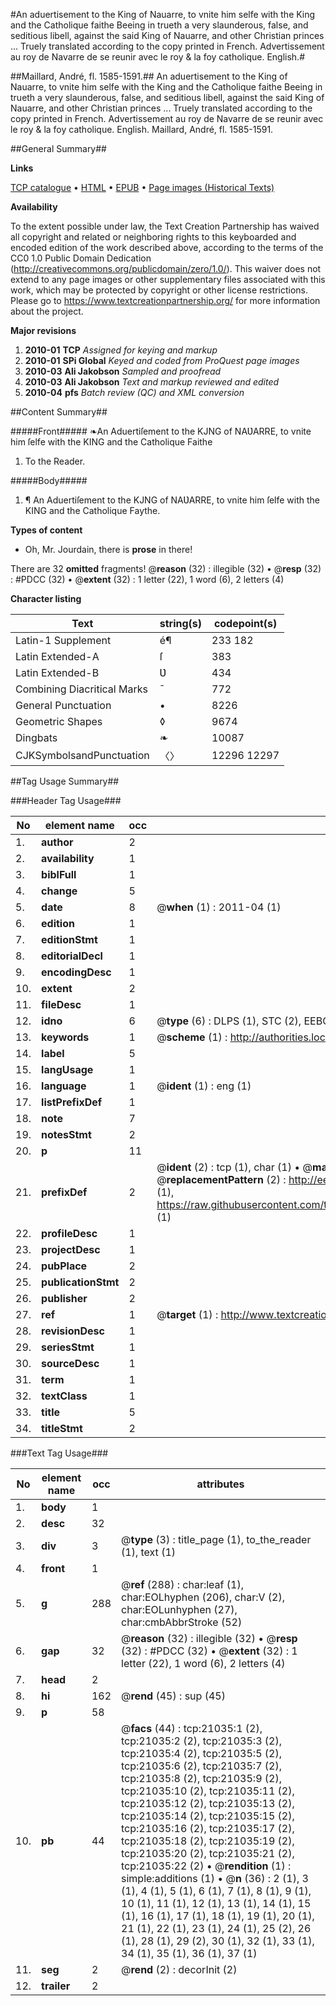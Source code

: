 #An aduertisement to the King of Nauarre, to vnite him selfe with the King and the Catholique faithe Beeing in trueth a very slaunderous, false, and seditious libell, against the said King of Nauarre, and other Christian princes ... Truely translated according to the copy printed in French. Advertissement au roy de Navarre de se reunir avec le roy & la foy catholique. English.#

##Maillard, André, fl. 1585-1591.##
An aduertisement to the King of Nauarre, to vnite him selfe with the King and the Catholique faithe Beeing in trueth a very slaunderous, false, and seditious libell, against the said King of Nauarre, and other Christian princes ... Truely translated according to the copy printed in French.
Advertissement au roy de Navarre de se reunir avec le roy & la foy catholique. English.
Maillard, André, fl. 1585-1591.

##General Summary##

**Links**

[TCP catalogue](http://www.ota.ox.ac.uk/tcp/)  • 
[HTML](http://tei.it.ox.ac.uk/tcp/Texts-HTML/free/A02/A02984.html)  • 
[EPUB](http://tei.it.ox.ac.uk/tcp/Texts-EPUB/free/A02/A02984.epub) • 
[Page images (Historical Texts)](https://historicaltexts.jisc.ac.uk/eebo-99855540e)

**Availability**

To the extent possible under law, the Text Creation Partnership has waived all copyright and related or neighboring rights to this keyboarded and encoded edition of the work described above, according to the terms of the CC0 1.0 Public Domain Dedication (http://creativecommons.org/publicdomain/zero/1.0/). This waiver does not extend to any page images or other supplementary files associated with this work, which may be protected by copyright or other license restrictions. Please go to https://www.textcreationpartnership.org/ for more information about the project.

**Major revisions**

1. __2010-01__ __TCP__ *Assigned for keying and markup*
1. __2010-01__ __SPi Global__ *Keyed and coded from ProQuest page images*
1. __2010-03__ __Ali Jakobson__ *Sampled and proofread*
1. __2010-03__ __Ali Jakobson__ *Text and markup reviewed and edited*
1. __2010-04__ __pfs__ *Batch review (QC) and XML conversion*

##Content Summary##

#####Front#####
❧An Aduertiſement to the KJNG of NAƲARRE, to vnite him ſelfe with the KING and the Catholique Faithe
1. To the Reader.

#####Body#####

1. ¶ An Aduertiſement to the KJNG of NAƲARRE, to vnite him ſelfe with the KING and the Catholique Faythe.

**Types of content**

  * Oh, Mr. Jourdain, there is **prose** in there!

There are 32 **omitted** fragments! 
 @__reason__ (32) : illegible (32)  •  @__resp__ (32) : #PDCC (32)  •  @__extent__ (32) : 1 letter (22), 1 word (6), 2 letters (4)

**Character listing**


|Text|string(s)|codepoint(s)|
|---|---|---|
|Latin-1 Supplement|é¶|233 182|
|Latin Extended-A|ſ|383|
|Latin Extended-B|Ʋ|434|
|Combining             Diacritical Marks|̄|772|
|General Punctuation|•|8226|
|Geometric Shapes|◊|9674|
|Dingbats|❧|10087|
|CJKSymbolsandPunctuation|〈〉|12296 12297|

##Tag Usage Summary##

###Header Tag Usage###

|No|element name|occ|attributes|
|---|---|---|---|
|1.|__author__|2||
|2.|__availability__|1||
|3.|__biblFull__|1||
|4.|__change__|5||
|5.|__date__|8| @__when__ (1) : 2011-04 (1)|
|6.|__edition__|1||
|7.|__editionStmt__|1||
|8.|__editorialDecl__|1||
|9.|__encodingDesc__|1||
|10.|__extent__|2||
|11.|__fileDesc__|1||
|12.|__idno__|6| @__type__ (6) : DLPS (1), STC (2), EEBO-CITATION (1), PROQUEST (1), VID (1)|
|13.|__keywords__|1| @__scheme__ (1) : http://authorities.loc.gov/ (1)|
|14.|__label__|5||
|15.|__langUsage__|1||
|16.|__language__|1| @__ident__ (1) : eng (1)|
|17.|__listPrefixDef__|1||
|18.|__note__|7||
|19.|__notesStmt__|2||
|20.|__p__|11||
|21.|__prefixDef__|2| @__ident__ (2) : tcp (1), char (1)  •  @__matchPattern__ (2) : ([0-9\-]+):([0-9IVX]+) (1), (.+) (1)  •  @__replacementPattern__ (2) : http://eebo.chadwyck.com/downloadtiff?vid=$1&page=$2 (1), https://raw.githubusercontent.com/textcreationpartnership/Texts/master/tcpchars.xml#$1 (1)|
|22.|__profileDesc__|1||
|23.|__projectDesc__|1||
|24.|__pubPlace__|2||
|25.|__publicationStmt__|2||
|26.|__publisher__|2||
|27.|__ref__|1| @__target__ (1) : http://www.textcreationpartnership.org/docs/. (1)|
|28.|__revisionDesc__|1||
|29.|__seriesStmt__|1||
|30.|__sourceDesc__|1||
|31.|__term__|1||
|32.|__textClass__|1||
|33.|__title__|5||
|34.|__titleStmt__|2||


###Text Tag Usage###

|No|element name|occ|attributes|
|---|---|---|---|
|1.|__body__|1||
|2.|__desc__|32||
|3.|__div__|3| @__type__ (3) : title_page (1), to_the_reader (1), text (1)|
|4.|__front__|1||
|5.|__g__|288| @__ref__ (288) : char:leaf (1), char:EOLhyphen (206), char:V (2), char:EOLunhyphen (27), char:cmbAbbrStroke (52)|
|6.|__gap__|32| @__reason__ (32) : illegible (32)  •  @__resp__ (32) : #PDCC (32)  •  @__extent__ (32) : 1 letter (22), 1 word (6), 2 letters (4)|
|7.|__head__|2||
|8.|__hi__|162| @__rend__ (45) : sup (45)|
|9.|__p__|58||
|10.|__pb__|44| @__facs__ (44) : tcp:21035:1 (2), tcp:21035:2 (2), tcp:21035:3 (2), tcp:21035:4 (2), tcp:21035:5 (2), tcp:21035:6 (2), tcp:21035:7 (2), tcp:21035:8 (2), tcp:21035:9 (2), tcp:21035:10 (2), tcp:21035:11 (2), tcp:21035:12 (2), tcp:21035:13 (2), tcp:21035:14 (2), tcp:21035:15 (2), tcp:21035:16 (2), tcp:21035:17 (2), tcp:21035:18 (2), tcp:21035:19 (2), tcp:21035:20 (2), tcp:21035:21 (2), tcp:21035:22 (2)  •  @__rendition__ (1) : simple:additions (1)  •  @__n__ (36) : 2 (1), 3 (1), 4 (1), 5 (1), 6 (1), 7 (1), 8 (1), 9 (1), 10 (1), 11 (1), 12 (1), 13 (1), 14 (1), 15 (1), 16 (1), 17 (1), 18 (1), 19 (1), 20 (1), 21 (1), 22 (1), 23 (1), 24 (1), 25 (2), 26 (1), 28 (1), 29 (2), 30 (1), 32 (1), 33 (1), 34 (1), 35 (1), 36 (1), 37 (1)|
|11.|__seg__|2| @__rend__ (2) : decorInit (2)|
|12.|__trailer__|2||
